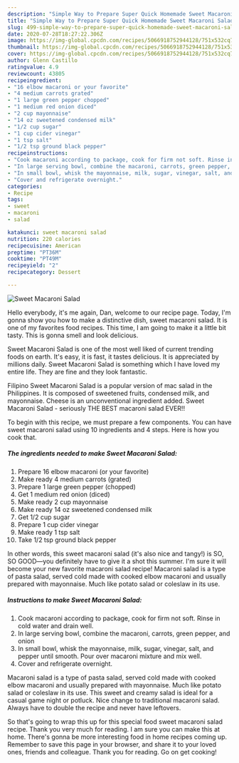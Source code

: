 ```yaml
---
description: "Simple Way to Prepare Super Quick Homemade Sweet Macaroni Salad"
title: "Simple Way to Prepare Super Quick Homemade Sweet Macaroni Salad"
slug: 499-simple-way-to-prepare-super-quick-homemade-sweet-macaroni-salad
date: 2020-07-28T18:27:22.306Z
image: https://img-global.cpcdn.com/recipes/5066918752944128/751x532cq70/sweet-macaroni-salad-recipe-main-photo.jpg
thumbnail: https://img-global.cpcdn.com/recipes/5066918752944128/751x532cq70/sweet-macaroni-salad-recipe-main-photo.jpg
cover: https://img-global.cpcdn.com/recipes/5066918752944128/751x532cq70/sweet-macaroni-salad-recipe-main-photo.jpg
author: Glenn Castillo
ratingvalue: 4.9
reviewcount: 43805
recipeingredient:
- "16 elbow macaroni or your favorite"
- "4 medium carrots grated"
- "1 large green pepper chopped"
- "1 medium red onion diced"
- "2 cup mayonnaise"
- "14 oz sweetened condensed milk"
- "1/2 cup sugar"
- "1 cup cider vinegar"
- "1 tsp salt"
- "1/2 tsp ground black pepper"
recipeinstructions:
- "Cook macaroni according to package, cook for firm not soft. Rinse in cold water and drain well."
- "In large serving bowl, combine the macaroni, carrots, green pepper, and onion"
- "In small bowl, whisk the mayonnaise, milk, sugar, vinegar, salt, and pepper until smooth. Pour over macaroni mixture and mix well."
- "Cover and refrigerate overnight."
categories:
- Recipe
tags:
- sweet
- macaroni
- salad

katakunci: sweet macaroni salad 
nutrition: 220 calories
recipecuisine: American
preptime: "PT36M"
cooktime: "PT49M"
recipeyield: "2"
recipecategory: Dessert

---
```



![Sweet Macaroni Salad](https://img-global.cpcdn.com/recipes/5066918752944128/751x532cq70/sweet-macaroni-salad-recipe-main-photo.jpg)

Hello everybody, it's me again, Dan, welcome to our recipe page. Today, I'm gonna show you how to make a distinctive dish, sweet macaroni salad. It is one of my favorites food recipes. This time, I am going to make it a little bit tasty. This is gonna smell and look delicious.

Sweet Macaroni Salad is one of the most well liked of current trending foods on earth. It's easy, it is fast, it tastes delicious. It is appreciated by millions daily. Sweet Macaroni Salad is something which I have loved my entire life. They are fine and they look fantastic.

Filipino Sweet Macaroni Salad is a popular version of mac salad in the Philippines. It is composed of sweetened fruits, condensed milk, and mayonnaise. Cheese is an unconventional ingredient added. Sweet Macaroni Salad - seriously THE BEST macaroni salad EVER!!


To begin with this recipe, we must prepare a few components. You can have sweet macaroni salad using 10 ingredients and 4 steps. Here is how you cook that.

<!--inarticleads1-->

##### The ingredients needed to make Sweet Macaroni Salad:

1. Prepare 16 elbow macaroni (or your favorite)
1. Make ready 4 medium carrots (grated)
1. Prepare 1 large green pepper (chopped)
1. Get 1 medium red onion (diced)
1. Make ready 2 cup mayonnaise
1. Make ready 14 oz sweetened condensed milk
1. Get 1/2 cup sugar
1. Prepare 1 cup cider vinegar
1. Make ready 1 tsp salt
1. Take 1/2 tsp ground black pepper


In other words, this sweet macaroni salad (it&#39;s also nice and tangy!) is SO, SO GOOD—you definitely have to give it a shot this summer. I&#39;m sure it will become your new favorite macaroni salad recipe! Macaroni salad is a type of pasta salad, served cold made with cooked elbow macaroni and usually prepared with mayonnaise. Much like potato salad or coleslaw in its use. 

<!--inarticleads2-->

##### Instructions to make Sweet Macaroni Salad:

1. Cook macaroni according to package, cook for firm not soft. Rinse in cold water and drain well.
1. In large serving bowl, combine the macaroni, carrots, green pepper, and onion
1. In small bowl, whisk the mayonnaise, milk, sugar, vinegar, salt, and pepper until smooth. Pour over macaroni mixture and mix well.
1. Cover and refrigerate overnight.


Macaroni salad is a type of pasta salad, served cold made with cooked elbow macaroni and usually prepared with mayonnaise. Much like potato salad or coleslaw in its use. This sweet and creamy salad is ideal for a casual game night or potluck. Nice change to traditional macaroni salad. Always have to double the recipe and never have leftovers. 

So that's going to wrap this up for this special food sweet macaroni salad recipe. Thank you very much for reading. I am sure you can make this at home. There's gonna be more interesting food in home recipes coming up. Remember to save this page in your browser, and share it to your loved ones, friends and colleague. Thank you for reading. Go on get cooking!
